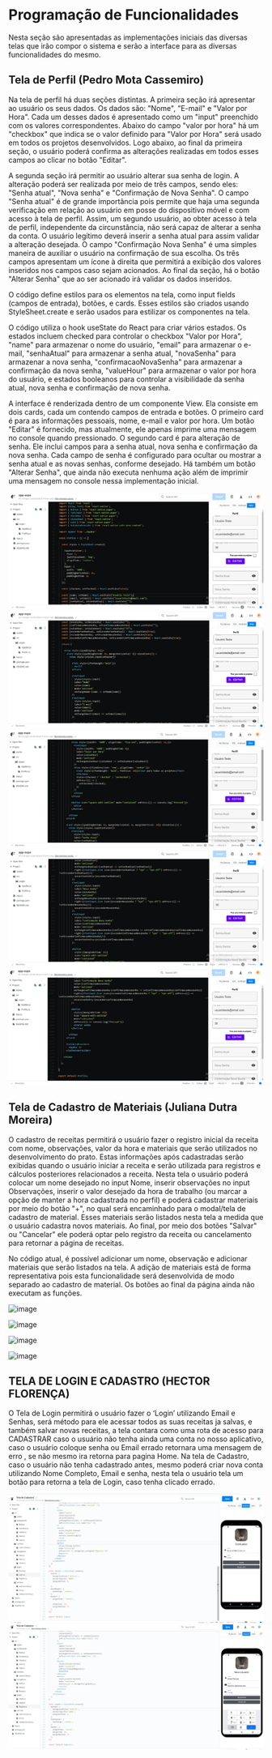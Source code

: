 # Programação de Funcionalidades

Nesta seção são apresentadas as implementações iniciais das diversas telas que irão compor o sistema e serão a interface para as diversas funcionalidades do mesmo.

## Tela de Perfil (Pedro Mota Cassemiro)

Na tela de perfil há duas seções distintas. A primeira seção irá apresentar ao usuário os seus dados. Os dados são: "Nome", "E-mail" e "Valor por Hora". Cada um desses dados é apresentado como um "input" preenchido com os valores correspondentes. Abaixo do campo "valor por hora" há um "checkbox" que indica se o valor definido para "Valor por Hora" será usado em todos os projetos desenvolvidos. Logo abaixo, ao final da primeira seção, o usuário poderá confirma as alterações realizadas em todos esses campos ao clicar no botão "Editar".

A segunda seção irá permitir ao usuário alterar sua senha de login. A alteração poderá ser realizada por meio de três campos, sendo eles: "Senha atual", "Nova senha" e "Confirmação de Nova Senha". O campo "Senha atual" é de grande importância pois permite que haja uma segunda verificação em relação ao usuário em posse do dispositivo móvel e com acesso à tela de perfil. Assim, um segundo usuário, ao obter acesso à tela de perfil, independente da circunstância, não será capaz de alterar a senha da conta. O usuário legítimo deverá inserir a senha atual para assim validar a alteração desejada. O campo "Confirmação Nova Senha" é uma simples maneira de auxiliar o usuário na confirmação de sua escolha. Os três campos apresentam um ícone à direita que permitirá a exibição dos valores inseridos nos campos caso sejam acionados. Ao final da seção, há o botão "Alterar Senha" que ao ser acionado irá validar os dados inseridos.

O código define estilos para os elementos na tela, como input fields (campos de entrada), botões, e cards. Esses estilos são criados usando StyleSheet.create e serão usados para estilizar os componentes na tela.

O código utiliza o hook useState do React para criar vários estados. Os estados incluem checked para controlar o checkbox "Valor por Hora", "name" para armazenar o nome do usuário, "email" para armazenar o e-mail, "senhaAtual" para armazenar a senha atual, "novaSenha" para armazenar a nova senha, "confirmacaoNovaSenha" para armazenar a confirmação da nova senha, "valueHour" para armazenar o valor por hora do usuário, e estados booleanos para controlar a visibilidade da senha atual, nova senha e confirmação de nova senha.

A interface é renderizada dentro de um componente View. Ela consiste em dois cards, cada um contendo campos de entrada e botões.
O primeiro card é para as informações pessoais, nome, e-mail e valor por hora. Um botão "Editar" é fornecido, mas atualmente, ele apenas imprime uma mensagem no console quando pressionado. O segundo card é para alteração de senha. Ele inclui campos para a senha atual, nova senha e confirmação da nova senha. Cada campo de senha é configurado para ocultar ou mostrar a senha atual e as novas senhas, conforme desejado. Há também um botão "Alterar Senha", que ainda não executa nenhuma ação além de imprimir uma mensagem no console nessa implementação inicial.

<img src="img/telaPerfil1.png" alt="Tela-Perfil-1">

<img src="img/telaPerfil2.png" alt="Tela-Perfil-2">

<img src="img/telaPerfil3.png" alt="Tela-Perfil-3">

<img src="img/telaPerfil4.png" alt="Tela-Perfil-4">

<img src="img/telaPerfil5.png" alt="Tela-Perfil-5">

## Tela de Cadastro de Materiais (Juliana Dutra Moreira)

O cadastro de receitas permitirá o usuário fazer o registro inicial da receita com nome, observações, valor da hora e materiais que serão utilizados no desenvolvimento do prato. Estas informações após cadastradas serão exibidas quando o usuário iniciar a receita e serão utilizada para registros e cálculos posteriores relacionados a receita. Nesta tela o usuário poderá colocar um nome desejado no input Nome, inserir observações no input Observações, inserir o valor desejado da hora de trabalho (ou marcar a opção de manter a hora cadastrada no perfil) e poderá cadastrar materiais por meio do botão "+", no qual será encaminhado para o modal/tela de cadastro de material. Esses materiais serão listados nesta tela a medida que o usuário cadastra novos materiais. Ao final, por meio dos botões "Salvar" ou "Cancelar" ele poderá optar pelo registro da receita ou cancelamento para retornar a página de receitas. 

No código atual, é possível adicionar um nome, observação e adicionar materiais que serão listados na tela. A adição de materiais está de forma representativa pois esta funcionalidade será desenvolvida de modo separado ao cadastro de material. Os botões ao final da página ainda não executam as funções.

![image](https://github.com/ICEI-PUC-Minas-PMV-ADS/pmv-ads-2023-2-e3-proj-mov-t1-cooklator/assets/114538749/5bfbcce3-bd35-4c86-833c-06bb284715e1)

![image](https://github.com/ICEI-PUC-Minas-PMV-ADS/pmv-ads-2023-2-e3-proj-mov-t1-cooklator/assets/114538749/42905311-2fc1-47c2-a950-7051cea001c6)

![image](https://github.com/ICEI-PUC-Minas-PMV-ADS/pmv-ads-2023-2-e3-proj-mov-t1-cooklator/assets/114538749/3bf61aa7-9176-44c9-9e6d-96d07b6e85f1)

![image](https://github.com/ICEI-PUC-Minas-PMV-ADS/pmv-ads-2023-2-e3-proj-mov-t1-cooklator/assets/114538749/a4df5643-c163-468a-9543-dc31703dee31)


## TELA DE LOGIN E CADASTRO (HECTOR FLORENÇA)


O Tela de Login  permitirá o usuário fazer o ‘Login’ utilizando Email e Senhas, será método para ele acessar todos as suas receitas ja salvas, e também salvar novas receitas, a tela contara como uma rota de acesso para CADASTRAR caso o usuário não tenha ainda uma conta no nosso aplicativo, caso o usuário coloque senha ou Email errado retornara uma mensagem de erro , se não mesmo ira retorna para pagina Home.
Na tela de Cadastro, caso o usuário não tenha cadastrado antes, mesmo poderá criar nova conta utilizando Nome Completo, Email e senha, nesta tela o usuário tela um botão para retorna a tela de  Login, caso tenha clicado errado.


<img src="img/LOGIN.png" alt="Tela-login-1">

<img src="img/REGISTRAR.png" alt="Tela-Registrar-2">




